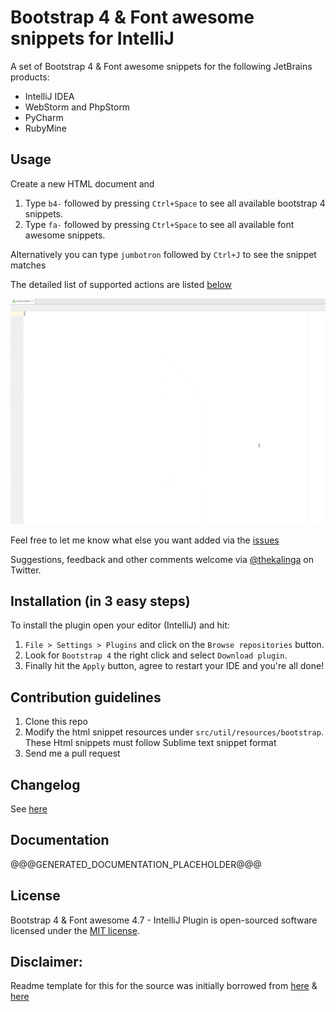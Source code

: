 Bootstrap 4 & Font awesome snippets for IntelliJ
===========================

A set of Bootstrap 4 & Font awesome snippets for the following JetBrains products:

- IntelliJ IDEA
- WebStorm and PhpStorm
- PyCharm
- RubyMine

## Usage

Create a new HTML document and

1. Type `b4-` followed by pressing `Ctrl+Space` to see all available bootstrap 4 snippets.
2. Type `fa-` followed by pressing `Ctrl+Space` to see all available font awesome snippets.

Alternatively you can type `jumbotron` followed by `Ctrl+J` to see the snippet matches

The detailed list of supported actions are listed [below](#documentation)

![Plugin in action](help.gif)

Feel free to let me know what else you want added via the [issues](https://github.com/thekalinga/bootstrap4-intellij/issues)

Suggestions, feedback and other comments welcome via [@thekalinga](https://twitter.com/thekalinga) on Twitter.

## Installation (in 3 easy steps)

To install the plugin open your editor (IntelliJ) and hit:

1. `File > Settings > Plugins` and click on the `Browse repositories` button.
2. Look for `Bootstrap 4` the right click and select `Download plugin`.
3. Finally hit the `Apply` button, agree to restart your IDE and you're all done!

## Contribution guidelines

1. Clone this repo
2. Modify the html snippet resources under `src/util/resources/bootstrap`. These Html snippets must follow Sublime text snippet format
3. Send me a pull request

## Changelog

See [here](CHANGELOG.md)

## Documentation
@@@GENERATED_DOCUMENTATION_PLACEHOLDER@@@

## License

Bootstrap 4 & Font awesome 4.7 - IntelliJ Plugin is open-sourced software licensed under the [MIT license](http://opensource.org/licenses/MIT).

## Disclaimer:

Readme template for this for the source was initially borrowed from [here](https://github.com/bodiam/intellij-bootstrap3) & [here](https://github.com/JasonMortonNZ/bs3-sublime-plugin)
